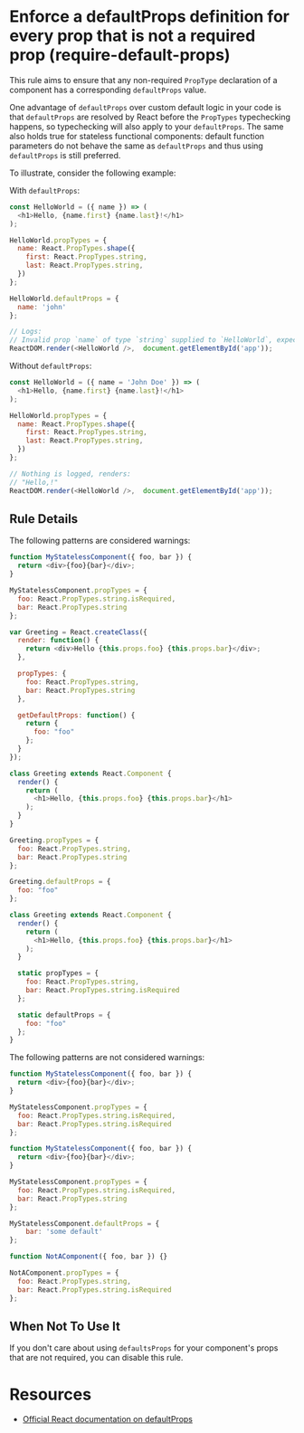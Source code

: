 # Enforce a defaultProps definition for every prop that is not a required prop (require-default-props)

This rule aims to ensure that any non-required `PropType` declaration of a component has a corresponding `defaultProps` value.

One advantage of `defaultProps` over custom default logic in your code is that `defaultProps` are resolved by React before the `PropTypes` typechecking happens, so typechecking will also apply to your `defaultProps`.
The same also holds true for stateless functional components: default function parameters do not behave the same as `defaultProps` and thus using `defaultProps` is still preferred.

To illustrate, consider the following example:

With `defaultProps`:
```js
const HelloWorld = ({ name }) => (
  <h1>Hello, {name.first} {name.last}!</h1>
);

HelloWorld.propTypes = {
  name: React.PropTypes.shape({
    first: React.PropTypes.string,
    last: React.PropTypes.string,
  })
};

HelloWorld.defaultProps = {
  name: 'john'
};

// Logs:
// Invalid prop `name` of type `string` supplied to `HelloWorld`, expected `object`.
ReactDOM.render(<HelloWorld />,  document.getElementById('app'));
```

Without `defaultProps`:
```js
const HelloWorld = ({ name = 'John Doe' }) => (
  <h1>Hello, {name.first} {name.last}!</h1>
);

HelloWorld.propTypes = {
  name: React.PropTypes.shape({
    first: React.PropTypes.string,
    last: React.PropTypes.string,
  })
};

// Nothing is logged, renders:
// "Hello,!"
ReactDOM.render(<HelloWorld />,  document.getElementById('app'));
```

## Rule Details

The following patterns are considered warnings:

```js
function MyStatelessComponent({ foo, bar }) {
  return <div>{foo}{bar}</div>;
}

MyStatelessComponent.propTypes = {
  foo: React.PropTypes.string.isRequired,
  bar: React.PropTypes.string
};
```

```js
var Greeting = React.createClass({
  render: function() {
    return <div>Hello {this.props.foo} {this.props.bar}</div>;
  },

  propTypes: {
    foo: React.PropTypes.string,
    bar: React.PropTypes.string
  },

  getDefaultProps: function() {
    return {
      foo: "foo"
    };
  }
});
```

```js
class Greeting extends React.Component {
  render() {
    return (
      <h1>Hello, {this.props.foo} {this.props.bar}</h1>
    );
  }
}

Greeting.propTypes = {
  foo: React.PropTypes.string,
  bar: React.PropTypes.string
};

Greeting.defaultProps = {
  foo: "foo"
};
```

```js
class Greeting extends React.Component {
  render() {
    return (
      <h1>Hello, {this.props.foo} {this.props.bar}</h1>
    );
  }

  static propTypes = {
    foo: React.PropTypes.string,
    bar: React.PropTypes.string.isRequired
  };

  static defaultProps = {
    foo: "foo"
  };
}
```

The following patterns are not considered warnings:

```js
function MyStatelessComponent({ foo, bar }) {
  return <div>{foo}{bar}</div>;
}

MyStatelessComponent.propTypes = {
  foo: React.PropTypes.string.isRequired,
  bar: React.PropTypes.string.isRequired
};
```

```js
function MyStatelessComponent({ foo, bar }) {
  return <div>{foo}{bar}</div>;
}

MyStatelessComponent.propTypes = {
  foo: React.PropTypes.string.isRequired,
  bar: React.PropTypes.string
};

MyStatelessComponent.defaultProps = {
    bar: 'some default'
};
```

```js
function NotAComponent({ foo, bar }) {}

NotAComponent.propTypes = {
  foo: React.PropTypes.string,
  bar: React.PropTypes.string.isRequired
};
```

## When Not To Use It

If you don't care about using `defaultsProps` for your component's props that are not required, you can disable this rule.

# Resources
- [Official React documentation on defaultProps](https://facebook.github.io/react/docs/typechecking-with-proptypes.html#default-prop-values)
